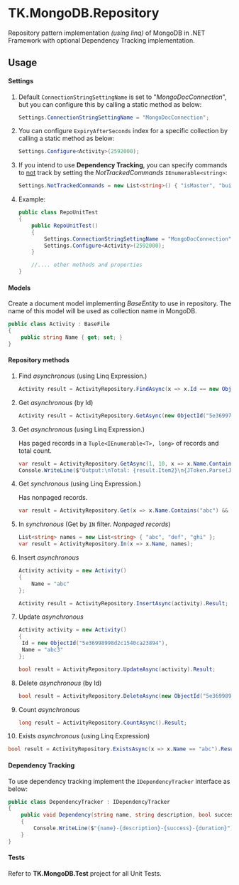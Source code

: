 # TK.MongoDB.Repository
Repository pattern implementation *(using linq)* of MongoDB in .NET Framework with optional Dependency Tracking implementation.

## Usage
#### Settings

1. Default `ConnectionStringSettingName` is set to "*MongoDocConnection*", but you can configure this by calling a static method as below:

    ```c#
    Settings.ConnectionStringSettingName = "MongoDocConnection";
    ```

2. You can configure `ExpiryAfterSeconds` index for a specific collection by calling a static method as below:

    ```c#
    Settings.Configure<Activity>(2592000);
    ```

3. If you intend to use **Dependency Tracking**, you can specify commands to <u>not</u> track by setting the *NotTrackedCommands* `IEnumerable<string>`:

   ```c#
   Settings.NotTrackedCommands = new List<string>() { "isMaster", "buildInfo", "getLastError", "saslStart", "saslContinue" };
   ```

4. Example:

    ```c#
    public class RepoUnitTest
    {
        public RepoUnitTest()
        {
            Settings.ConnectionStringSettingName = "MongoDocConnection";
            Settings.Configure<Activity>(2592000);
        }

        //.... other methods and properties
    }
    ```

#### Models

Create a document model implementing $BaseEntity$ to use in repository. The name of this model will be used as collection name in MongoDB.

```c#
public class Activity : BaseFile
{
    public string Name { get; set; }
}
```

#### Repository methods

1. Find *asynchronous* (using Linq Expression.)

   ```c#
   Activity result = ActivityRepository.FindAsync(x => x.Id == new ObjectId("5e36997898d2c15a400f8968")).Result;
   ```
   
2. Get *asynchronous* (by Id)

   ```c#
   Activity result = ActivityRepository.GetAsync(new ObjectId("5e36997898d2c15a400f8968")).Result;
   ```
   
3. Get *asynchronous* (using Linq Expression.)

   Has paged records in a `Tuple<IEnumerable<T>, long>` of records and total count.
   
   ```c#
   var result = ActivityRepository.GetAsync(1, 10, x => x.Name.Contains("abc") && x.Deleted == false).Result;
   Console.WriteLine($"Output:\nTotal: {result.Item2}\n{JToken.Parse(JsonConvert.SerializeObject(result.Item1)).ToString(Formatting.Indented)}");
   ```
   
4. Get *synchronous* (using Linq Expression.)

   Has nonpaged records.

   ```c#
   var result = ActivityRepository.Get(x => x.Name.Contains("abc") && x.Deleted == false);
   ```

5. In *synchronous*  (Get by `IN` filter. *Nonpaged records*)

   ```c#
   List<string> names = new List<string> { "abc", "def", "ghi" };
   var result = ActivityRepository.In(x => x.Name, names);
   ```

6. Insert *asynchronous* 

   ```c#
   Activity activity = new Activity()
   {
       Name = "abc"
   };
   
   Activity result = ActivityRepository.InsertAsync(activity).Result;
   ```

7. Update *asynchronous* 

   ```c#
   Activity activity = new Activity()
   {
   	Id = new ObjectId("5e36998998d2c1540ca23894"),
   	Name = "abc3"
   };
   
   bool result = ActivityRepository.UpdateAsync(activity).Result;
   ```

8. Delete *asynchronous* (by Id)

   ```c#
   bool result = ActivityRepository.DeleteAsync(new ObjectId("5e36998998d2c1540ca23894")).Result;
   ```

9. Count *asynchronous* 

   ```c#
   long result = ActivityRepository.CountAsync().Result;
   ```

10. Exists *asynchronous* (using Linq Expression)

   ```c#
   bool result = ActivityRepository.ExistsAsync(x => x.Name == "abc").Result;
   ```

#### Dependency Tracking

To use dependency tracking implement the `IDependencyTracker` interface as below:

```c#
public class DependencyTracker : IDependencyTracker
{
	public void Dependency(string name, string description, bool success, TimeSpan duration)
    {
    	Console.WriteLine($"{name}-{description}-{success}-{duration}");
    }
}
```

#### Tests

Refer to **TK.MongoDB.Test** project for all Unit Tests.